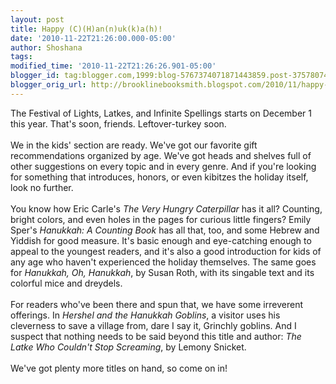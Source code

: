 ```yaml
---
layout: post
title: Happy (C)(H)an(n)uk(k)a(h)!
date: '2010-11-22T21:26:00.000-05:00'
author: Shoshana
tags: 
modified_time: '2010-11-22T21:26:26.901-05:00'
blogger_id: tag:blogger.com,1999:blog-5767374071871443859.post-3757807455598056336
blogger_orig_url: http://brooklinebooksmith.blogspot.com/2010/11/happy-channukkah.html
---
```


The Festival of Lights, Latkes, and Infinite Spellings starts on December 1 this year. That's soon, friends. Leftover-turkey soon.<br /><br />We in the kids' section are ready. We've got our favorite gift recommendations organized by age. We've got heads and shelves full of other suggestions on every topic and in every genre. And if you're looking for something that introduces, honors, or even kibitzes the holiday itself, look no further.<br /><br />You know how Eric Carle's <i>The Very Hungry Caterpillar</i> has it all? Counting, bright colors, and even holes in the pages for curious little fingers? Emily Sper's <i>Hanukkah: A Counting Book</i> has all that, too, and some Hebrew and Yiddish for good measure. It's basic enough and eye-catching enough to appeal to the youngest readers, and it's also a good introduction for kids of any age who haven't experienced the holiday themselves. The same goes for <i>Hanukkah, Oh, Hanukkah</i>, by Susan Roth, with its singable text and its colorful mice and dreydels.<br /><br />For readers who've been there and spun that, we have some irreverent offerings. In <i>Hershel and the Hanukkah Goblins</i>, a visitor uses his cleverness to save a village from, dare I say it, Grinchly goblins. And I suspect that nothing needs to be said beyond this title and author: <i>The Latke Who Couldn't Stop Screaming</i>, by Lemony Snicket.<br /><br />We've got plenty more titles on hand, so come on in!